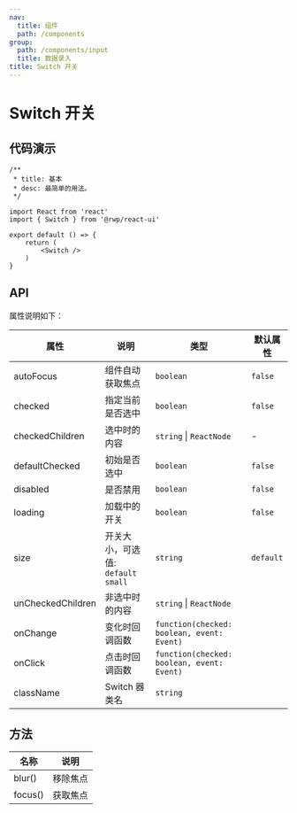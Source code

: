 ```yaml
---
nav:
  title: 组件
  path: /components
group:
  path: /components/input
  title: 数据录入
title: Switch 开关
---
```


# Switch 开关

## 代码演示


```tsx
/**
 * title: 基本
 * desc: 最简单的用法。
 */

import React from 'react'
import { Switch } from '@rwp/react-ui'

export default () => {
    return (
        <Switch />
    )
}
```
## API

属性说明如下：

|属性        |说明	       |类型	  |默认属性
|-----      |------       |-----     |-----    
|autoFocus |组件自动获取焦点|`boolean` |`false`
|checked   |指定当前是否选中|`boolean` | `false`
|checkedChildren|选中时的内容|`string` \| `ReactNode`| -
|defaultChecked|初始是否选中|`boolean` | `false`
|disabled|是否禁用|`boolean` | `false`
|loading|加载中的开关|`boolean` | `false`
|size|开关大小，可选值: `default` `small`|`string` | `default`
|unCheckedChildren|	非选中时的内容|	`string` \| `ReactNode`
|onChange|变化时回调函数|`function(checked: boolean, event: Event)`
|onClick|点击时回调函数|`function(checked: boolean, event: Event)`
|className|Switch 器类名|`string`

## 方法 

|名称        |说明	       
|-----      |------    
|blur()     |移除焦点
|focus()    |获取焦点   
